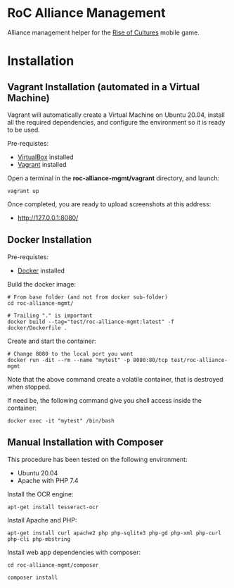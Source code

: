 # RoC Alliance Management
Alliance management helper for the [Rise of Cultures](https://www.innogames.com/games/rise-of-cultures/) mobile game.

# Installation
## Vagrant Installation (automated in a Virtual Machine)

Vagrant will automatically create a Virtual Machine on Ubuntu 20.04, install all the required dependencies, and configure the environment so it is ready to be used.

Pre-requistes:
- [VirtualBox](https://www.virtualbox.org) installed
- [Vagrant](https://www.vagrantup.com) installed

Open a terminal in the **roc-alliance-mgmt/vagrant** directory, and launch:
```
vagrant up
```

Once completed, you are ready to upload screenshots at this address:
- http://127.0.0.1:8080/

## Docker Installation

Pre-requistes:
- [Docker](https://docs.docker.com/get-docker/) installed

Build the docker image:
```
# From base folder (and not from docker sub-folder)
cd roc-alliance-mgmt/

# Trailing "." is important
docker build --tag="test/roc-alliance-mgmt:latest" -f docker/Dockerfile .
```

Create and start the container:
```
# Change 8080 to the local port you want
docker run -dit --rm --name "mytest" -p 8080:80/tcp test/roc-alliance-mgmt
```

Note that the above command create a volatile container, that is destroyed when stopped.

If need be, the following command give you shell access inside the container:
```
docker exec -it "mytest" /bin/bash
```

## Manual Installation with Composer

This procedure has been tested on the following environment:
- Ubuntu 20.04
- Apache with PHP 7.4

Install the OCR engine:
```
apt-get install tesseract-ocr
```

Install Apache and PHP:
```
apt-get install curl apache2 php php-sqlite3 php-gd php-xml php-curl php-cli php-mbstring
```

Install web app dependencies with composer:
```
cd roc-alliance-mgmt/composer

composer install
```
